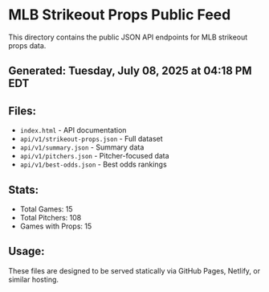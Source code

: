 # MLB Strikeout Props Public Feed

This directory contains the public JSON API endpoints for MLB strikeout props data.

## Generated: Tuesday, July 08, 2025 at 04:18 PM EDT

## Files:
- `index.html` - API documentation
- `api/v1/strikeout-props.json` - Full dataset
- `api/v1/summary.json` - Summary data
- `api/v1/pitchers.json` - Pitcher-focused data  
- `api/v1/best-odds.json` - Best odds rankings

## Stats:
- Total Games: 15
- Total Pitchers: 108
- Games with Props: 15

## Usage:
These files are designed to be served statically via GitHub Pages, Netlify, or similar hosting.

